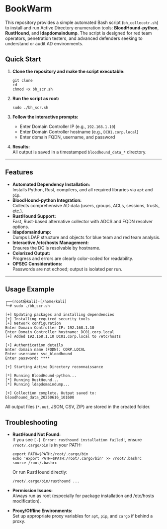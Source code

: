 # BookWarm



This repository provides a simple automated Bash script (`bh_collecotr.sh`) to install and run  Active Directory enumeration tools: **BloodHound-python**, **RustHound**, and **ldapdomaindump**. The script is designed for red team operators, penetration testers, and advanced defenders seeking to understand or audit AD environments.

## Quick Start

1. **Clone the repository and make the script executable:**
   ```
   git clone 
   cd 
   chmod +x bh_scr.sh
   ```

2. **Run the script as root:**
   ```
   sudo ./bh_scr.sh
   ```

3. **Follow the interactive prompts:**
   - Enter Domain Controller IP (e.g., `192.168.1.10`)
   - Enter Domain Controller hostname (e.g., `DC01.corp.local`)
   - Enter domain FQDN, username, and password

4. **Results:**  
   All output is saved in a timestamped `bloodhound_data_*` directory.

---

## Features

- **Automated Dependency Installation:**  
  Installs Python, Rust, compilers, and all required libraries via `apt` and `pip`.
- **BloodHound-python Integration:**  
  Collects comprehensive AD data (users, groups, ACLs, sessions, trusts, etc.).
- **RustHound Support:**  
  Fast, Rust-based alternative collector with ADCS and FQDN resolver options.
- **ldapdomaindump:**  
  Dumps LDAP structure and objects for blue team and red team analysis.
- **Interactive /etc/hosts Management:**  
  Ensures the DC is resolvable by hostname.
- **Colorized Output:**  
  Progress and errors are clearly color-coded for readability.
- **OPSEC Considerations:**  
  Passwords are not echoed; output is isolated per run.

---

## Usage Example

```
┌──(root㉿kali)-[/home/kali]
└─# sudo ./bh_scr.sh

[+] Updating packages and installing dependencies
[+] Installing required security tools
[+] Network configuration
Enter Domain Controller IP: 192.168.1.10
Enter Domain Controller hostname: DC01.corp.local
[+] Added 192.168.1.10 DC01.corp.local to /etc/hosts

[+] Authentication details
Enter domain name (FQDN): CORP.LOCAL
Enter username: svc_bloodhound
Enter password: ****

[+] Starting Active Directory reconnaissance

[*] Running BloodHound-python...
[*] Running RustHound...
[*] Running ldapdomaindump...

[+] Collection complete. Output saved to: bloodhound_data_20250616_101600
```

All output files (`*.out`, JSON, CSV, ZIP) are stored in the created folder.


## Troubleshooting

- **RustHound Not Found:**  
  If you see `[-] Error: rusthound installation failed!`, ensure `/root/.cargo/bin` is in your PATH:
  ```
  export PATH=$PATH:/root/.cargo/bin
  echo 'export PATH=$PATH:/root/.cargo/bin' >> /root/.bashrc
  source /root/.bashrc
  ```
  Or run RustHound directly:
  ```
  /root/.cargo/bin/rusthound ...
  ```

- **Permission Issues:**  
  Always run as root (especially for package installation and /etc/hosts modification).

- **Proxy/Offline Environments:**  
  Set up appropriate proxy variables for `apt`, `pip`, and `cargo` if behind a proxy.
